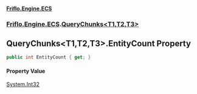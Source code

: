 #### [Friflo.Engine.ECS](index.md#'index')
### [Friflo.Engine.ECS](Friflo.Engine.ECS.md#'Friflo.Engine.ECS').[QueryChunks&lt;T1,T2,T3&gt;](QueryChunks_T1,T2,T3_.md#'Friflo.Engine.ECS.QueryChunks<T1,T2,T3>')

## QueryChunks<T1,T2,T3>.EntityCount Property

```csharp
public int EntityCount { get; }
```

#### Property Value
[System.Int32](https://docs.microsoft.com/en-us/dotnet/api/System.Int32#'System.Int32')